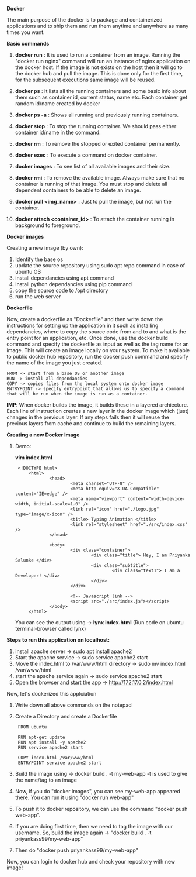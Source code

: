 
**Docker**

The main purpose of the docker is to package and containerized applications and to ship them and run them anytime and anywhere as many times you want. 

**Basic commands**

1. **docker run** : It is used to run a container from an image. Running the "docker run nginx" command will run an instance of nginx application on the docker host. If the image is not exists on the host then it will go to the docker hub and pull the image. This is done only for the first time, for the subsequent executions same image will be reused.

2. **docker ps** : It lists all the running containers and some basic info about them such as container id, current status, name etc. Each container get random id/name created by docker

3. **docker ps -a** : Shows all running and previously running containers.

4. **docker stop** : To stop the running container. We should pass either container id/name in the command.

5. **docker rm** : To remove the stopped or exited container permanently.
6. **docker exec** : To execute a command on docker container.
7. **docker images** : To see list of all available images and their size.
8. **docker rmi** : To remove the available image. Always make sure that no container is running of that image. You must stop and delete all dependent containers to be able to delete an image.
9. **docker pull <img_name>** : Just to pull the image, but not run the container.
10. **docker attach <container_id>** : To attach the container running in background to foreground.

**Docker images**

Creating a new image (by own):

1. Identify the base os
2. update the source repository using sudo apt repo command in case of ubuntu OS
3. install dependancies using apt command
4. install python dependancies using pip command
5. copy the source code to /opt directory
6. run the web server

**Dockerfile**

Now, create a dockerfile as "Dockerfile" and then write down the instructions for setting up the application in it such as installing dependancies, where to copy the source code from and to and what is the entry point for an application, etc.
Once done, use the docker build command and specify the dockerfile as input as well as the tag name for an image. This will create an image locally on your system. 
To make it available to public docker hub repository, run the docker push command and specify the name of the image you just created. 


    FROM -> start from a base OS or another image
    RUN -> install all dependancies
    COPY -> copies files from the local system onto docker image
    ENTRYPOINT -> specify entrypoint that allows us to specify a command that will be run when the image is run as a container.

**IMP**: When docker builds the image, it builds these in a layered archiecture. Each line of instruction creates a new layer in the docker image which (just) changes in the previous layer. If any steps fails then it will reuse the previous layers from cache and continue to build the remaining layers.

**Creating a new Docker Image**

1. Demo:

    **vim index.html** 

        <!DOCTYPE html>
            <html>
                    <head>
                            <meta charset="UTF-8" />
                            <meta http-equiv="X-UA-Compatible" content="IE=edge" />
                            <meta name="viewport" content="width=device-width, initial-scale=1.0" />
                            <link rel="icon" href="./logo.jpg" type="image/x-icon" />
                            <title> Typing Animation </title>
                            <link rel="stylesheet" href="./src/index.css" />
                    </head>

                    <body>
                            <div class="container">
                                    <div class="title"> Hey, I am Priyanka Salunke </div>
                                    <div class="subtitle">
                                            <div class="text1"> I am a Developer! </div>
                                    </div>
                            </div>

                            <!-- Javascript link -->
                            <script src="./src/index.js"></script>
                    </body>
            </html>

    You can see the output using -> **lynx index.html**  (Run code on ubuntu terminal-browser called lynx)

**Steps to run this application on localhost:**
1. install apache server -> sudo apt install apache2
2. Start the apache service -> sudo service apache2 start
3. Move the index.html to /var/www/html directory -> sudo mv index.html /var/www/html
4. start the apache service again -> sudo service apache2 start
5. Open the browser and start the app -> http://172.17.0.2/index.html

Now, let's dockerized this applciation
1. Write down all above commands on the notepad
2. Create a Directory and create a Dockerfile

        FROM ubuntu

        RUN apt-get update
        RUN apt install -y apache2
        RUN service apache2 start

        COPY index.html /var/www/html
        ENTRYPOINT service apache2 start
        
3. Build the image using -> docker build . -t my-web-app
-t is used to give the name/tag to an image

4. Now, if you do "docker images", you can see my-web-app appeared there. You can run it using "docker run web-app"

5. To push it to docker repository, we can use the command "docker push web-app".

6. If you are doing first time, then we need to tag the image with our username. So, build the image again -> "docker build . -t priyankass99/my-web-app"

7. Then do "docker push priyankass99/my-web-app"

Now, you can login to docker hub and check your repository with new image!
